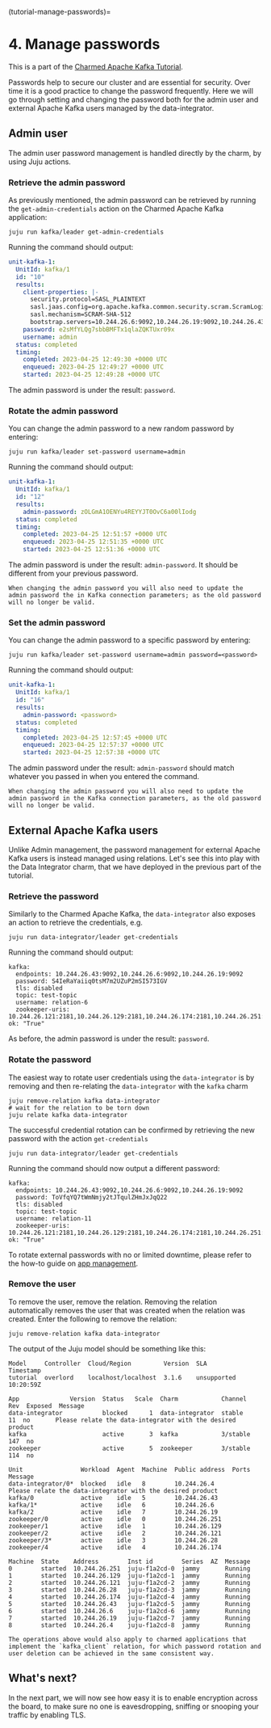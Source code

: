 (tutorial-manage-passwords)=
# 4. Manage passwords

This is a part of the [Charmed Apache Kafka Tutorial](index.md).

Passwords help to secure our cluster and are essential for security. Over time it is a good practice to change the password frequently. Here we will go through setting and changing the password both for the admin user and external Apache Kafka users managed by the data-integrator.

## Admin user

The admin user password management is handled directly by the charm, by using Juju actions. 

### Retrieve the admin password

As previously mentioned, the admin password can be retrieved by running the `get-admin-credentials` action on the Charmed Apache Kafka application:

```shell
juju run kafka/leader get-admin-credentials
```

Running the command should output:

```yaml
unit-kafka-1:
  UnitId: kafka/1
  id: "10"
  results:
    client-properties: |-
      security.protocol=SASL_PLAINTEXT
      sasl.jaas.config=org.apache.kafka.common.security.scram.ScramLoginModule required username="admin" password="e2sMfYLQg7sbbBMFTx1qlaZQKTUxr09x";
      sasl.mechanism=SCRAM-SHA-512
      bootstrap.servers=10.244.26.6:9092,10.244.26.19:9092,10.244.26.43:9092
    password: e2sMfYLQg7sbbBMFTx1qlaZQKTUxr09x
    username: admin
  status: completed
  timing:
    completed: 2023-04-25 12:49:30 +0000 UTC
    enqueued: 2023-04-25 12:49:27 +0000 UTC
    started: 2023-04-25 12:49:28 +0000 UTC
```

The admin password is under the result: `password`.

### Rotate the admin password

You can change the admin password to a new random password by entering:

```shell
juju run kafka/leader set-password username=admin
```

Running the command should output:

```yaml
unit-kafka-1:
  UnitId: kafka/1
  id: "12"
  results:
    admin-password: zOLGmA1OENYu4REYYJT0OvC6a00lIodg
  status: completed
  timing:
    completed: 2023-04-25 12:51:57 +0000 UTC
    enqueued: 2023-04-25 12:51:35 +0000 UTC
    started: 2023-04-25 12:51:36 +0000 UTC
```

The admin password is under the result: `admin-password`. It should be different from your previous password.

```{note}
When changing the admin password you will also need to update the admin password the in Kafka connection parameters; as the old password will no longer be valid.
```

### Set the admin password

You can change the admin password to a specific password by entering:

```shell
juju run kafka/leader set-password username=admin password=<password>
```

Running the command should output:

```yaml
unit-kafka-1:
  UnitId: kafka/1
  id: "16"
  results:
    admin-password: <password>
  status: completed
  timing:
    completed: 2023-04-25 12:57:45 +0000 UTC
    enqueued: 2023-04-25 12:57:37 +0000 UTC
    started: 2023-04-25 12:57:38 +0000 UTC
```

The admin password under the result: `admin-password` should match whatever you passed in when you entered the command.

```{note}
When changing the admin password you will also need to update the admin password in the Kafka connection parameters, as the old password will no longer be valid.
```

## External Apache Kafka users

Unlike Admin management, the password management for external Apache Kafka users is instead managed using relations. Let's see this into play with the Data Integrator charm, that we have deployed in the previous part of the tutorial.

### Retrieve the password

Similarly to the Charmed Apache Kafka, the `data-integrator` also exposes an action to retrieve the credentials, e.g. 

```shell
juju run data-integrator/leader get-credentials
```

Running the command should output:

```shell 
kafka:
  endpoints: 10.244.26.43:9092,10.244.26.6:9092,10.244.26.19:9092
  password: S4IeRaYaiiq0tsM7m2UZuP2mSI573IGV
  tls: disabled
  topic: test-topic
  username: relation-6
  zookeeper-uris: 10.244.26.121:2181,10.244.26.129:2181,10.244.26.174:2181,10.244.26.251:2181,10.244.26.28:2181/kafka
ok: "True"
```

As before, the admin password is under the result: `password`.

### Rotate the password

The easiest way to rotate user credentials using the `data-integrator` is by removing and then re-relating the `data-integrator` with the `kafka` charm

```shell
juju remove-relation kafka data-integrator
# wait for the relation to be torn down 
juju relate kafka data-integrator
```

The successful credential rotation can be confirmed by retrieving the new password with the action `get-credentials`

```shell
juju run data-integrator/leader get-credentials 
```

Running the command should now output a different password:

```shell 
kafka:
  endpoints: 10.244.26.43:9092,10.244.26.6:9092,10.244.26.19:9092
  password: ToVfqYQ7tWmNmjy2tJTqulZHmJxJqQ22
  tls: disabled
  topic: test-topic
  username: relation-11
  zookeeper-uris: 10.244.26.121:2181,10.244.26.129:2181,10.244.26.174:2181,10.244.26.251:2181,10.244.26.28:2181/kafka
ok: "True"
```

To rotate external passwords with no or limited downtime, please refer to the how-to guide on [app management](how-to-manage-applications).

### Remove the user

To remove the user, remove the relation. Removing the relation automatically removes the user that was created when the relation was created. Enter the following to remove the relation:

```shell
juju remove-relation kafka data-integrator
```

The output of the Juju model should be something like this:

```shell
Model     Controller  Cloud/Region         Version  SLA          Timestamp
tutorial  overlord    localhost/localhost  3.1.6    unsupported  10:20:59Z

App              Version  Status   Scale  Charm            Channel      Rev  Exposed  Message
data-integrator           blocked      1  data-integrator  stable        11  no       Please relate the data-integrator with the desired product
kafka                     active       3  kafka            3/stable     147  no       
zookeeper                 active       5  zookeeper        3/stable     114  no       

Unit                Workload  Agent  Machine  Public address  Ports  Message
data-integrator/0*  blocked   idle   8        10.244.26.4            Please relate the data-integrator with the desired product
kafka/0             active    idle   5        10.244.26.43           
kafka/1*            active    idle   6        10.244.26.6            
kafka/2             active    idle   7        10.244.26.19           
zookeeper/0         active    idle   0        10.244.26.251          
zookeeper/1         active    idle   1        10.244.26.129          
zookeeper/2         active    idle   2        10.244.26.121          
zookeeper/3*        active    idle   3        10.244.26.28           
zookeeper/4         active    idle   4        10.244.26.174          

Machine  State    Address        Inst id        Series  AZ  Message
0        started  10.244.26.251  juju-f1a2cd-0  jammy       Running
1        started  10.244.26.129  juju-f1a2cd-1  jammy       Running
2        started  10.244.26.121  juju-f1a2cd-2  jammy       Running
3        started  10.244.26.28   juju-f1a2cd-3  jammy       Running
4        started  10.244.26.174  juju-f1a2cd-4  jammy       Running
5        started  10.244.26.43   juju-f1a2cd-5  jammy       Running
6        started  10.244.26.6    juju-f1a2cd-6  jammy       Running
7        started  10.244.26.19   juju-f1a2cd-7  jammy       Running
8        started  10.244.26.4    juju-f1a2cd-8  jammy       Running
```

```{note}
The operations above would also apply to charmed applications that implement the `kafka_client` relation, for which password rotation and user deletion can be achieved in the same consistent way.
```

## What's next?

In the next part, we will now see how easy it is to enable encryption across the board, to make sure no one is eavesdropping, sniffing or snooping your traffic by enabling TLS.


